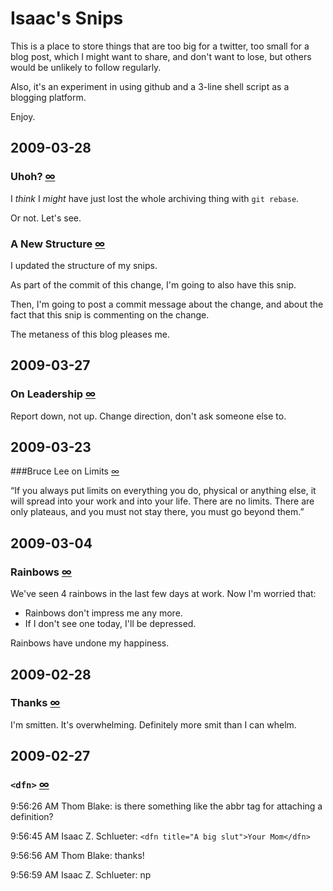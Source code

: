 # Isaac's Snips

This is a place to store things that are too big for a twitter,
too small for a blog post, which I might want to share, and don't
want to lose, but others would be unlikely to follow regularly.

Also, it's an experiment in using github and a 3-line shell script
as a blogging platform.

Enjoy.

## 2009-03-28

[../2009-03-28/uhoh/]: ../2009-03-28/uhoh/
### Uhoh? [∞][../2009-03-28/uhoh/]

I *think* I *might* have just lost the whole archiving thing with `git rebase`.

Or not.  Let's see.

[../2009-03-28/a-new-structure/]: ../2009-03-28/a-new-structure/
### A New Structure [∞][../2009-03-28/a-new-structure/]

I updated the structure of my snips.

As part of the commit of this change, I'm going to also have this snip.

Then, I'm going to post a commit message about the change, and about the fact that this snip is commenting on the change.

The metaness of this blog pleases me.

## 2009-03-27

[../2009-03-27/leadership/]: ../2009-03-27/leadership/
### On Leadership [∞][../2009-03-27/leadership/]

Report down, not up.
Change direction, don't ask someone else to.

## 2009-03-23

[../2009-03-23/bruce-lee-on-limits/]: ../2009-03-23/bruce-lee-on-limits/
###Bruce Lee on Limits [∞][../2009-03-23/bruce-lee-on-limits/]

“If you always put limits on everything you do, physical or anything else, it will spread into your work and into your life. There are no limits. There are only plateaus, and you must not stay there, you must go beyond them.”

## 2009-03-04

[../2009-03-04/rainbows/]: ../2009-03-04/rainbows/
### Rainbows [∞][../2009-03-04/rainbows/]

We've seen 4 rainbows in the last few days at work.  Now I'm worried that:

* Rainbows don't impress me any more.
* If I don't see one today, I'll be depressed.

Rainbows have undone my happiness.

## 2009-02-28

[../2009-02-28/thanks/]: ../2009-02-28/thanks/
### Thanks [∞][../2009-02-28/thanks/]

I'm smitten.  It's overwhelming.  Definitely more smit than I can whelm.

## 2009-02-27

[../2009-02-27/dfn/]: ../2009-02-27/dfn/
### `<dfn>` [∞][../2009-02-27/dfn/]

9:56:26 AM Thom Blake: is there something like the abbr tag for attaching a definition?

9:56:45 AM Isaac Z. Schlueter: `<dfn title="A big slut">Your Mom</dfn>`

9:56:56 AM Thom Blake: thanks!

9:56:59 AM Isaac Z. Schlueter: np
